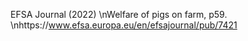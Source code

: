 EFSA Journal (2022) \nWelfare of pigs on farm, p59. \nhttps://www.efsa.europa.eu/en/efsajournal/pub/7421